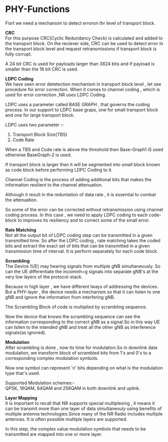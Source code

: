 # PHY-Functions

Fisrt we need a mechansim to detect erroron thr level of transport block.

**CRC**<br />
For this purpose CRC(Cyclic Redundancy Check) is calculated and added to the transport block. On the reciever side, CRC can be used to detect error in the transport block level and request retransmissions if transport block is fully corrupt.

A 24 bit CRC is used for payloads larger than 3824 btis and if payload is smaller than the 16 bit CRC is used.

**LDPC Coding**<br />
We have seen error detetection mechanism in transport block level , let see procedure for error correction. When it comes to channel coding , which is used for error correction ,NR uses LDPC Coding. 

LDPC uses a parameter called BASE GRAPH , that governs the coding process. In our support to LDPC base graps, one for small transport block and one for large transport block.

LDPC uses two parameter :-<br />
1. Transport Block Size(TBS)<br />
2. Code Rate

When a TBS and Code rate is above the threshold then Base-Graph1 iS used otherwise BaseGraph-2 is used.

If transport block is larger than it will be segmented into small block known as code block before performing LDPC Coding to it.

Channel Coding is the process of adding additional bits that makes the information resilient to the channel attenuation.

Although it result in the reduntation of data rate ,  it is essential to combat the attenuation.

So some of the error can be corrected without retransmission using channel coding process. In this case , we need to apply LDPC coding to each code-block to improves its resiliency and to correct some of the small error.

**Rate Matching**<br />
Not all the output bit of LDPC coding step can be transmitted in a given transmitted time. So after the LDPC coding , rate matching takes the coded bits and extract the exact set of bits that can be transmitted in a given transmission time of interval. It is perform separately for each code block.

**Scrambling**<br />
The Device (UE) may hearing signals from multiple gNB simultaneously. So can the UE differentiate the incominh=g signals into separate gNB's at the very low layers of the protocol-stack.

Because in high layer , we have different lways of addressing the devices. But a PHY-layer , the device needs a mechanism so that it can listen to one gNB and ignore the information from interfering gNB.

The Scrambling Block of code is multiplied by scrambling sequence.

Now the device that knows the scrambling sequence can see the information corresponding to the correct gNB as a signal.So in this way UE can lsiten to the intended gNB and treat all the other gNB as interference signals(as ignored).

**Modulation**<br />
After scrambling is done , now its time for modulation.So in downlink data modulation, we transform block of scrambled bits from 1's and 0's to a corresponding complex modulation symbols.

Now one symbol can represent 'n' bits depending on what is the modulation type that's used.

Supported Modulation schemes:-<br />
QPSK, 16QAM, 64QAM and 256QAM in both downlink and uplink.

**Layer Mapping**<br />
It is important to recall that NR supports special multiplexing , it means it can be transmit more than one layer of data simultaneouly using benefits of multiple antenna technologies.Since many of the NR Radio includes multiple antennas. It is often  possible multiple layers are supported. 

In this step, the complex value modulation symbols that needs to be transmitted are mapped into one or more layer.
